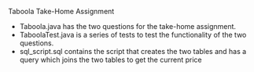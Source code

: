 Taboola Take-Home Assignment



- Taboola.java has the two questions for the take-home assignment.
- TaboolaTest.java is a series of tests to test the functionality of the two questions.
- sql_script.sql contains the script that creates the two tables and has a query which joins the two tables to get the current price